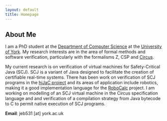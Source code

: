 ```yaml
---
layout: default
title: Homepage
---
```


About Me
--------

I am a PhD student at the
[Department of Computer Science](http://cs.york.ac.uk) at the
[University of York](http://york.ac.uk). My research interests are in
the area of formal methods and software verification, particularly
with the formalisms Z, CSP and [Circus](http://cs.york.ac.uk/circus).

My current research is on verification of virtual machines for
Safety-Critical Java (SCJ). SCJ is a variant of Java designed to
facilitate the creation of certifiable real-time systems. There has
been work on verification of SCJ programs in the
[hiJaC project](http://www.cs.york.ac.uk/circus/hijac) and its areas
of application include robotics, making it a good implementation
language for the [RoboCalc](http://www.cs.york.ac.uk/circus/RoboCalc)
project. I am working on modelling of an SCJ virtual machine in the
Circus specification language and and verification of a compilation
strategy from Java bytecode to C to permit native execution of SCJ
programs.

**Email**: jeb531 [at] york.ac.uk
